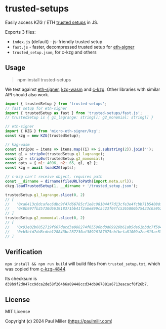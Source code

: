 # trusted-setups

Easily access KZG / ETH [trusted setups](https://vitalik.eth.limo/general/2022/03/14/trustedsetup.html) in JS.

Exports 3 files:

- `index.js` (default) - js-friendly trusted setup
- `fast.js` - faster, decompressed trusted setup for [eth-signer](https://github.com/paulmillr/micro-eth-signer)
- `trusted_setup.json`, for c-kzg and others

## Usage

> npm install trusted-setups

We test against [eth-signer](https://github.com/paulmillr/micro-eth-signer),
[kzg-wasm](https://github.com/ethereumjs/kzg-wasm) and
[c-kzg](https://github.com/ethereum/c-kzg-4844).
Other libraries with similar API should also work.

```js
import { trustedSetup } from 'trusted-setups';
// fast setup for eth-signer
import { trustedSetup as fast } from 'trusted-setups/fast.js';
// trustedSetup is { g1_lagrange: string[]; g2_monomial: string[] }

// eth-signer
import { KZG } from 'micro-eth-signer/kzg';
const kzg = new KZG(trustedSetup);

// kzg-wasm
const strip0x = items => items.map((i) => i.substring(2)).join('');
const g1 = strip0x(trustedSetup.g1_lagrange);
const g2 = strip0x(trustedSetup.g2_monomial);
const opts = { n1: 4096, n2: 65, g1, g2 };
const kzg = await loadKZG(opts);

// c-kzg can't receive object, requires path
const __dirname = dirname(fileURLToPath(import.meta.url));
ckzg.loadTrustedSetup(1, __dirname + '/trusted_setup.json');

trustedSetup.g1_lagrange.slice(0, 2)
// [
//   '0xa0413c0dcafec6dbc9f47d66785cf1e8c981044f7d13cfe3e4fcbb71b5408dfde6312493cb3c1d30516cb3ca88c03654',
//   '0x8b997fb25730d661918371bb41f2a6e899cac23f04fc5365800b75433c0a953250e15e7a98fb5ca5cc56a8cd34c20c57'
// ]
trustedSetup.g2_monomial.slice(0, 2)
// [
//   '0x93e02b6052719f607dacd3a088274f65596bd0d09920b61ab5da61bbdc7f5049334cf11213945d57e5ac7d055d042b7e024aa2b2f08f0a91260805272dc51051c6e47ad4fa403b02b4510b647ae3d1770bac0326a805bbefd48056c8c121bdb8',
//   '0xb5bfd7dd8cdeb128843bc287230af38926187075cbfbefa81009a2ce615ac53d2914e5870cb452d2afaaab24f3499f72185cbfee53492714734429b7b38608e23926c911cceceac9a36851477ba4c60b087041de621000edc98edada20c1def2'
// ]
```

## Verification

`npm install && npm run build` will build files from `trusted_setup.txt`, which was copied from
[c-kzg-4844](https://github.com/ethereum/c-kzg-4844/blob/445387f7dfd95b2b0d74b537b9d28f7b603b6f24/src/trusted_setup.txt).

Its checksum is `d39b9f2d047cc9dca2de58f264b6a09448ccd34db967881a6713eacacf0f26b7`.

## License

MIT License

Copyright (c) 2024 Paul Miller (https://paulmillr.com)
